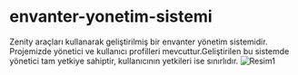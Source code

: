# envanter-yonetim-sistemi
Zenity araçları kullanarak geliştirilmiş bir envanter yönetim sistemidir.
Projemizde yönetici ve kullanıcı profilleri mevcuttur.Geliştirilen bu sistemde yönetici tam yetkiye sahiptir, kullanıcının yetkileri ise sınırlıdır.
![Resim1](https://github.com/user-attachments/assets/7878fce0-9eee-40f4-95d3-c83baa266308)
